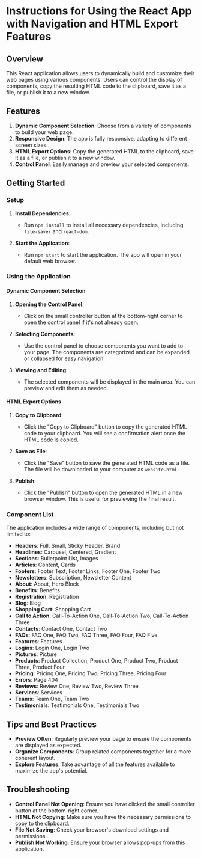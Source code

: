 # Instructions for Using the React App with Navigation and HTML Export Features

## Overview

This React application allows users to dynamically build and customize their web pages using various components. Users can control the display of components, copy the resulting HTML code to the clipboard, save it as a file, or publish it to a new window.

## Features

1. **Dynamic Component Selection**: Choose from a variety of components to build your web page.
2. **Responsive Design**: The app is fully responsive, adapting to different screen sizes.
3. **HTML Export Options**: Copy the generated HTML to the clipboard, save it as a file, or publish it to a new window.
4. **Control Panel**: Easily manage and preview your selected components.

## Getting Started

### Setup

1. **Install Dependencies**:

   - Run `npm install` to install all necessary dependencies, including `file-saver` and `react-dom`.

2. **Start the Application**:
   - Run `npm start` to start the application. The app will open in your default web browser.

### Using the Application

#### Dynamic Component Selection

1. **Opening the Control Panel**:

   - Click on the small controller button at the bottom-right corner to open the control panel if it's not already open.

2. **Selecting Components**:

   - Use the control panel to choose components you want to add to your page. The components are categorized and can be expanded or collapsed for easy navigation.

3. **Viewing and Editing**:
   - The selected components will be displayed in the main area. You can preview and edit them as needed.

#### HTML Export Options

1. **Copy to Clipboard**:

   - Click the "Copy to Clipboard" button to copy the generated HTML code to your clipboard. You will see a confirmation alert once the HTML code is copied.

2. **Save as File**:

   - Click the "Save" button to save the generated HTML code as a file. The file will be downloaded to your computer as `website.html`.

3. **Publish**:
   - Click the "Publish" button to open the generated HTML in a new browser window. This is useful for previewing the final result.

### Component List

The application includes a wide range of components, including but not limited to:

- **Headers**: Full, Small, Sticky Header, Brand
- **Headlines**: Carousel, Centered, Gradient
- **Sections**: Bulletpoint List, Images
- **Articles**: Content, Cards
- **Footers**: Footer Text, Footer Links, Footer One, Footer Two
- **Newsletters**: Subscription, Newsletter Content
- **About**: About, Hero Block
- **Benefits**: Benefits
- **Registration**: Registration
- **Blog**: Blog
- **Shopping Cart**: Shopping Cart
- **Call to Action**: Call-To-Action One, Call-To-Action Two, Call-To-Action Three
- **Contacts**: Contact One, Contact Two
- **FAQs**: FAQ One, FAQ Two, FAQ Three, FAQ Four, FAQ Five
- **Features**: Features
- **Logins**: Login One, Login Two
- **Pictures**: Picture
- **Products**: Product Collection, Product One, Product Two, Product Three, Product Four
- **Pricing**: Pricing One, Pricing Two, Pricing Three, Pricing Four
- **Errors**: Page 404
- **Reviews**: Review One, Review Two, Review Three
- **Services**: Services
- **Teams**: Team One, Team Two
- **Testimonials**: Testimonials One, Testimonials Two

## Tips and Best Practices

- **Preview Often**: Regularly preview your page to ensure the components are displayed as expected.
- **Organize Components**: Group related components together for a more coherent layout.
- **Explore Features**: Take advantage of all the features available to maximize the app's potential.

## Troubleshooting

- **Control Panel Not Opening**: Ensure you have clicked the small controller button at the bottom-right corner.
- **HTML Not Copying**: Make sure you have the necessary permissions to copy to the clipboard.
- **File Not Saving**: Check your browser's download settings and permissions.
- **Publish Not Working**: Ensure your browser allows pop-ups from this application.
